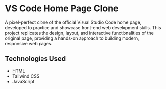 # VS Code Home Page Clone

A pixel-perfect clone of the official Visual Studio Code home page, developed to practice and showcase front-end web development skills. This project replicates the design, layout, and interactive functionalities of the original page, providing a hands-on approach to building modern, responsive web pages.

## Technologies Used

- HTML
- Tailwind CSS
- JavaScript
